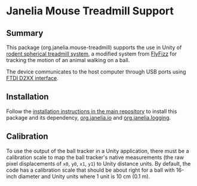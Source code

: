 # Janelia Mouse Treadmill Support

## Summary

This package (org.janelia.mouse-treadmill) supports the use in Unity of [rodent spherical treadmill system](https://sphericaltreadmill.com), a modified system from [FlyFizz](https://wiki.janelia.org/wiki/display/flyfizz/Home) for tracking the motion of an animal walking on a ball.  

The device communicates to the host computer through USB ports using [FTDI D2XX interface](https://ftdichip.com/drivers/d2xx-drivers/).


## Installation

Follow the [installation instructions in the main repository](https://github.com/JaneliaSciComp/janelia-unity-toolkit/blob/master/README.md#installation) to install this package and its dependency, [org.janelia.io](https://github.com/JaneliaSciComp/janelia-unity-toolkit/tree/master/org.janelia.io) and [org.janelia.logging](https://github.com/JaneliaSciComp/janelia-unity-toolkit/tree/master/org.janelia.logging).  


## Calibration

To use the output of the ball tracker in a Unity application, there must be a calibration scale to map the ball tracker's native measurements (the raw pixel displacements of `x0`, `y0`, `x1`, `y1`) to Unity distance units.  By default, the code has a calibration scale that should be about right for a ball with 16-inch diameter and Unity units where 1 unit is 10 cm (0.1 m).  
